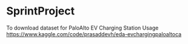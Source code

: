 # SprintProject

To download  dataset for PaloAlto EV Charging Station Usage
https://www.kaggle.com/code/prasaddevh/eda-evchargingpaloaltoca
